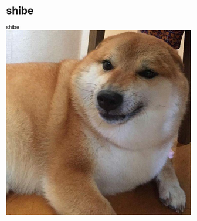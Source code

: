 # shibe
shibe
![Image of shibe](https://github.com/Joshua1337/shibe/blob/master/shibe.jpg?raw=true)
